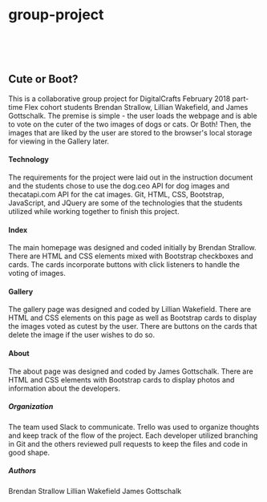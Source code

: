 # group-project
<br>
<br>
<br>

<h2>Cute or Boot?</h2>
This is a collaborative group project for DigitalCrafts February 2018 part-time Flex cohort students Brendan Strallow, Lillian Wakefield, and James Gottschalk. The premise is simple - the user loads the webpage and is able to vote on the cuter of the two images of dogs or cats. Or Both! Then, the images that are liked by the user are stored to the browser's local storage for viewing in the Gallery later. 

<h4>Technology</h4>
The requirements for the project were laid out in the instruction document and the students chose to use the dog.ceo API for dog images and thecatapi.com API for the cat images. Git, HTML, CSS, Bootstrap, JavaScript, and JQuery are some of the technologies that the students utilized while working together to finish this project. 

<h4>Index</h4>
The main homepage was designed and coded initially by Brendan Strallow. There are HTML and CSS elements mixed with Bootstrap checkboxes and cards. The cards incorporate buttons with click listeners to handle the voting of images. 

<h4>Gallery</h4>
The gallery page was designed and coded by Lillian Wakefield. There are HTML and CSS elements on this page as well as Bootstrap cards to display the images voted as cutest by the user. There are buttons on the cards that delete the image if the user wishes to do so.

<h4>About</h4>
The about page was designed and coded by James Gottschalk. There are HTML and CSS elements with Bootstrap cards to display photos and information about the developers.

<h5>Organization</h5>
The team used Slack to communicate. Trello was used to organize thoughts and keep track of the flow of the project. Each developer utilized branching in Git and the others reviewed pull requests to keep the files and code in good shape. 

<h5>Authors</h5>
Brendan Strallow
Lillian Wakefield
James Gottschalk
